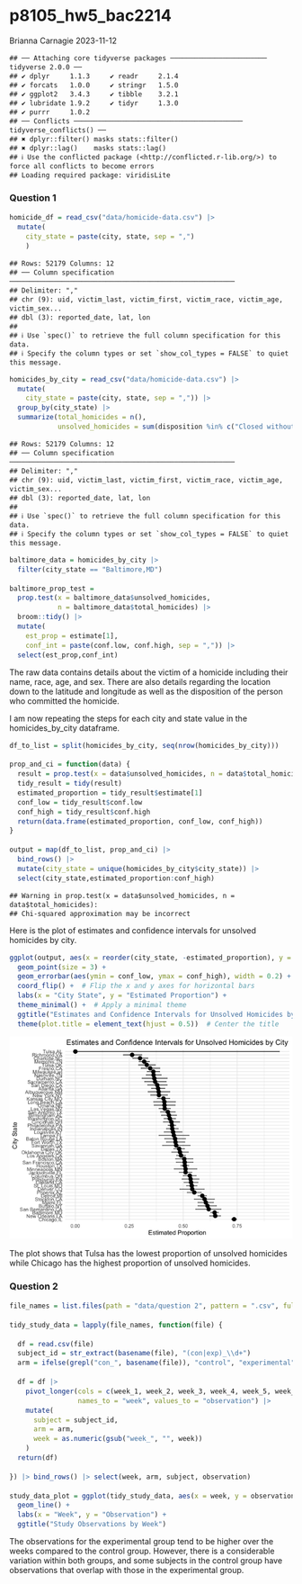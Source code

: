 p8105_hw5_bac2214
================
Brianna Carnagie
2023-11-12

    ## ── Attaching core tidyverse packages ──────────────────────── tidyverse 2.0.0 ──
    ## ✔ dplyr     1.1.3     ✔ readr     2.1.4
    ## ✔ forcats   1.0.0     ✔ stringr   1.5.0
    ## ✔ ggplot2   3.4.3     ✔ tibble    3.2.1
    ## ✔ lubridate 1.9.2     ✔ tidyr     1.3.0
    ## ✔ purrr     1.0.2     
    ## ── Conflicts ────────────────────────────────────────── tidyverse_conflicts() ──
    ## ✖ dplyr::filter() masks stats::filter()
    ## ✖ dplyr::lag()    masks stats::lag()
    ## ℹ Use the conflicted package (<http://conflicted.r-lib.org/>) to force all conflicts to become errors
    ## Loading required package: viridisLite

### Question 1

``` r
homicide_df = read_csv("data/homicide-data.csv") |> 
  mutate(
    city_state = paste(city, state, sep = ",")
    )
```

    ## Rows: 52179 Columns: 12
    ## ── Column specification ────────────────────────────────────────────────────────
    ## Delimiter: ","
    ## chr (9): uid, victim_last, victim_first, victim_race, victim_age, victim_sex...
    ## dbl (3): reported_date, lat, lon
    ## 
    ## ℹ Use `spec()` to retrieve the full column specification for this data.
    ## ℹ Specify the column types or set `show_col_types = FALSE` to quiet this message.

``` r
homicides_by_city = read_csv("data/homicide-data.csv") |> 
  mutate(
    city_state = paste(city, state, sep = ",")) |> 
  group_by(city_state) |> 
  summarize(total_homicides = n(),
            unsolved_homicides = sum(disposition %in% c("Closed without arrest", "Open/No arrest")))
```

    ## Rows: 52179 Columns: 12
    ## ── Column specification ────────────────────────────────────────────────────────
    ## Delimiter: ","
    ## chr (9): uid, victim_last, victim_first, victim_race, victim_age, victim_sex...
    ## dbl (3): reported_date, lat, lon
    ## 
    ## ℹ Use `spec()` to retrieve the full column specification for this data.
    ## ℹ Specify the column types or set `show_col_types = FALSE` to quiet this message.

``` r
baltimore_data = homicides_by_city |> 
  filter(city_state == "Baltimore,MD") 
  
baltimore_prop_test = 
  prop.test(x = baltimore_data$unsolved_homicides,
            n = baltimore_data$total_homicides) |> 
  broom::tidy() |> 
  mutate(
    est_prop = estimate[1],
    conf_int = paste(conf.low, conf.high, sep = ",")) |> 
  select(est_prop,conf_int)
```

The raw data contains details about the victim of a homicide including
their name, race, age, and sex. There are also details regarding the
location down to the latitude and longitude as well as the disposition
of the person who committed the homicide.

I am now repeating the steps for each city and state value in the
homicides_by_city dataframe.

``` r
df_to_list = split(homicides_by_city, seq(nrow(homicides_by_city)))

prop_and_ci = function(data) {
  result = prop.test(x = data$unsolved_homicides, n = data$total_homicides)
  tidy_result = tidy(result)
  estimated_proportion = tidy_result$estimate[1]
  conf_low = tidy_result$conf.low
  conf_high = tidy_result$conf.high
  return(data.frame(estimated_proportion, conf_low, conf_high))
}

output = map(df_to_list, prop_and_ci) |> 
  bind_rows() |> 
  mutate(city_state = unique(homicides_by_city$city_state)) |> 
  select(city_state,estimated_proportion:conf_high)
```

    ## Warning in prop.test(x = data$unsolved_homicides, n = data$total_homicides):
    ## Chi-squared approximation may be incorrect

Here is the plot of estimates and confidence intervals for unsolved
homicides by city.

``` r
ggplot(output, aes(x = reorder(city_state, -estimated_proportion), y = estimated_proportion)) +
  geom_point(size = 3) +
  geom_errorbar(aes(ymin = conf_low, ymax = conf_high), width = 0.2) +
  coord_flip() +  # Flip the x and y axes for horizontal bars
  labs(x = "City State", y = "Estimated Proportion") +
  theme_minimal() +  # Apply a minimal theme
  ggtitle("Estimates and Confidence Intervals for Unsolved Homicides by City") +
  theme(plot.title = element_text(hjust = 0.5))  # Center the title
```

![](p8105_hw5_bac2214_files/figure-gfm/unnamed-chunk-4-1.png)<!-- -->

The plot shows that Tulsa has the lowest proportion of unsolved
homicides while Chicago has the highest proportion of unsolved
homicides.

### Question 2

``` r
file_names = list.files(path = "data/question 2", pattern = ".csv", full.names = TRUE)

tidy_study_data = lapply(file_names, function(file) {
  
  df = read.csv(file)  
  subject_id = str_extract(basename(file), "(con|exp)_\\d+")
  arm = ifelse(grepl("con_", basename(file)), "control", "experimental")
  
  df = df |> 
    pivot_longer(cols = c(week_1, week_2, week_3, week_4, week_5, week_6, week_7, week_8), 
                 names_to = "week", values_to = "observation") |> 
    mutate(
      subject = subject_id,
      arm = arm,
      week = as.numeric(gsub("week_", "", week))
    )
  return(df)
  
}) |> bind_rows() |> select(week, arm, subject, observation)

study_data_plot = ggplot(tidy_study_data, aes(x = week, y = observation, group = subject, color = arm)) +
  geom_line() +
  labs(x = "Week", y = "Observation") +
  ggtitle("Study Observations by Week") 
```

The observations for the experimental group tend to be higher over the
weeks compared to the control group. However, there is a considerable
variation within both groups, and some subjects in the control group
have observations that overlap with those in the experimental group.
